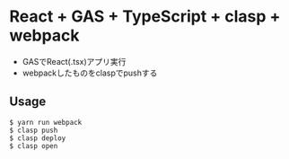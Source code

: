 # React + GAS + TypeScript + clasp + webpack

* GASでReact(.tsx)アプリ実行
* webpackしたものをclaspでpushする

## Usage

```
$ yarn run webpack
$ clasp push
$ clasp deploy
$ clasp open
```